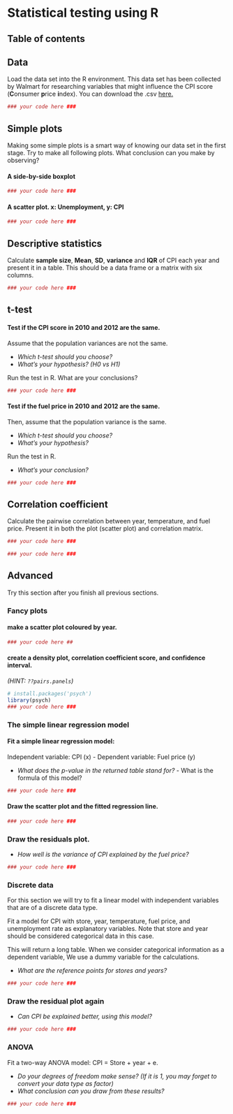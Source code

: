 # Statistical testing using R
## Table of contents

## Data
Load the data set into the R environment. This data set has been collected by Walmart for researching variables that might influence the CPI score (**C**onsumer **p**rice **i**ndex).
You can download the .csv [here.](https://github.com/troe27/UU-RSTATS01/raw/refs/heads/main/data/walmart.csv.gz)


```R
### your code here ###
```


## Simple plots
Making some simple plots is a smart way of knowing our data set in the first stage. Try to make all following plots. What conclusion can you make by observing?

#### A side-by-side boxplot
```R
### your code here ###
```


#### A scatter plot. x: Unemployment, y: CPI
```R
### your code here ###
```



## Descriptive statistics
Calculate **sample size**, **Mean**, **SD**, **variance** and **IQR** of CPI each year and present it in a table. This should be a data frame or a matrix with six columns.

```R
### your code here ###
```


## t-test
#### Test if the CPI score in 2010 and 2012 are the same.
Assume that the population variances are not the same. 
- _Which t-test should you choose?_  
- _What’s your hypothesis? (H0 vs H1)_  

Run the test in R. What are your conclusions?

```R
### your code here ###
```

#### Test if the fuel price in 2010 and 2012 are the same.
Then, assume that the population variance is the same.
- _Which t-test should you choose?_
- _What’s your hypothesis?_  

Run the test in R. 

- _What’s your conclusion?_  

```R
### your code here ###
```

## Correlation coefficient
Calculate the pairwise correlation between year, temperature, and fuel price. Present it in both the plot (scatter plot) and correlation matrix.

```R
### your code here ###
```


```R
### your code here ###
```


## Advanced
Try this section after you finish all previous sections.

### Fancy plots
#### make a scatter plot coloured by year.

```R
### your code here ##

```

#### create a density plot, correlation coefficient score, and confidence interval.
 _(HINT: ```??pairs.panels```)_

```R
# install.packages('psych')
library(psych)
### your code here ###

```


### The simple linear regression model

#### Fit a simple linear regression model:
Independent variable: CPI (x) - Dependent variable: Fuel price (y)

 - _What does the p-value in the returned table stand for?_ - What is the formula of this model?


```R
### your code here ###
```


#### Draw the scatter plot and the fitted regression line.

```R
### your code here ###
```

### Draw the residuals plot.
- _How well is the variance of CPI  explained by the fuel price?_

```R
### your code here ###
```



### Discrete data
For this section we will try to fit a linear model with independent variables that are of a discrete data type.

Fit a model for CPI with store, year, temperature, fuel price, and unemployment rate as explanatory variables. Note that store and year should be considered categorical data in this case.

This will return a long table. When we consider categorical information as a dependent variable, We use a dummy variable for the calculations.

- _What are the reference points for stores and years?_
```R
### your code here ###
```

### Draw the residual plot again
- _Can CPI be explained better, using this model?_

```R
### your code here ###
```


### ANOVA
Fit a two-way ANOVA model: CPI = Store + year + e. 
- _Do your degrees of freedom make sense? (If it is 1, you may forget to convert your data type as factor)_ 
- _What conclusion can you draw from these results?_

```R
### your code here ###
```
